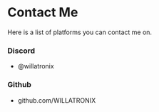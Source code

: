 # Contact Me 

Here is a list of platforms you can contact me on.

### Discord

- @willatronix

### Github

- github.com/WILLATRONIX
